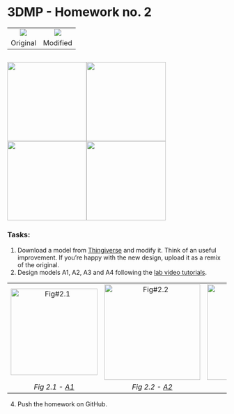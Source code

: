 # 3DMP - Homework no. 2

<table>
    <tbody>
        <tr>
            <td  align="center"><img src="https://github.com/Burdun/3DMP_private/blob/main/readme_homework/Mask_Original.png"></td>
            <td align="center"><img src="https://github.com/Burdun/3DMP_private/blob/main/readme_homework/Car_Mask_Case_Airflow.png"/></td>
        </tr>
        <tr>
            <td rowspan align="center" valign="center">Original</td>
            <td rowspan align="center" valign="center">Modified</td>
        </tr>
    </tbody>
</table>

<img src="https://github.com/Burdun/3DMP_private/blob/main/readme_homework/A1.png" height=181.95><img src="https://github.com/Burdun/3DMP_private/blob/main/readme_homework/A2.png" height=181.95><img src="https://github.com/Burdun/3DMP_private/blob/main/readme_homework/A3.png" height=181.95><img src="https://github.com/Burdun/3DMP_private/blob/main/readme_homework/A4.png" height=181.95>
---------------------------------------------------------------------------------------------------------------
### Tasks:
1. Download a model from [Thingiverse](https://www.thingiverse.com/) and modify it. Think of an useful improvement. If you’re happy with the new design, upload it as a remix of the original.
2. Design models A1, A2, A3 and A4 following the [lab video tutorials](https://www.youtube.com/playlist?list=PLFglUCrrcNc8UePTEi0YEC8yV1t7EBdCW).

<table>
    <tbody>
        <tr>
            <td  align="center"><img src="https://github.com/Burdun/3DMP_private/blob/main/readme_images/Fig%232.1.png" width=199 title="Fig#2.1"></td>
            <td align="center"><img src="https://github.com/Burdun/3DMP_private/blob/main/readme_images/Fig%232.2.jpg" width=220 title="Fig#2.2"/></td>
            <td align="center"><img src="https://github.com/Burdun/3DMP_private/blob/main/readme_images/Fig%232.3.jpg" width=220 title="Fig#2.3"></td>
            <td align="center"><img src="https://github.com/Burdun/3DMP_private/blob/main/readme_images/Fig%232.4.jpg" width=220 title="Fig#2.4"/></td>
        </tr>
        <tr>
            <td rowspan align="center" valign="center"><i>Fig 2.1 - <a href="https://drive.google.com/file/d/1YkN-B-6k4f3mZJTK_XI5deoJv63SmxFR/view?usp=sharing">A1</a></i></td>
            <td rowspan align="center" valign="center"><i>Fig 2.2 - <a href="https://drive.google.com/file/d/1xweakmoinqROJKRScbi_SqHe1ggjsAWh/view?usp=sharing">A2</a></i></td>
            <td rowspan align="center" valign="center"><i>Fig 2.3 - <a href="https://drive.google.com/file/d/1M5skBkEOWiuQOK6KFNNrL1A5vspMM3d3/view?usp=sharing">A3</a></i></td>
            <td rowspan align="center" valign="center"><i>Fig 2.4 - <a href="https://drive.google.com/file/d/1zgAT9PlThqPgMZdbi6Yyx2eWHtiy4gtp/view?usp=sharing">A4</a></i></td>
        </tr>
    </tbody>
</table>

4. Push the homework on GitHub.
